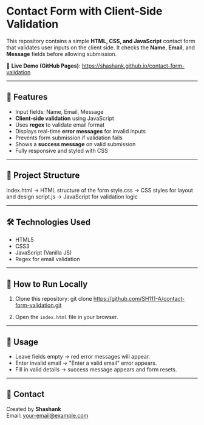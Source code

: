# Contact Form with Client-Side Validation

This repository contains a simple **HTML, CSS, and JavaScript** contact form that validates user inputs on the client side. It checks the **Name**, **Email**, and **Message** fields before allowing submission.

🔗 **Live Demo (GitHub Pages)**: https://shashank.github.io/contact-form-validation

---

## 📌 Features
- Input fields: Name, Email, Message
- **Client-side validation** using JavaScript
- Uses **regex** to validate email format
- Displays real-time **error messages** for invalid inputs
- Prevents form submission if validation fails
- Shows a **success message** on valid submission
- Fully responsive and styled with CSS

---

## 📂 Project Structure
index.html → HTML structure of the form
style.css → CSS styles for layout and design
script.js → JavaScript for validation logic


---

## 🛠 Technologies Used
- HTML5
- CSS3
- JavaScript (Vanilla JS)
- Regex for email validation

---

## 🚀 How to Run Locally
1. Clone this repository:
git clone https://github.com/SH111-A/contact-form-validation.git

2. Open the `index.html` file in your browser.

---

## 📜 Usage
- Leave fields empty → red error messages will appear.
- Enter invalid email → "Enter a valid email" error appears.
- Fill in valid details → success message appears and form resets.

---

## 📧 Contact
Created by **Shashank**  
Email: [your-email@example.com](mailto:shashankhn111@gmail.com)
